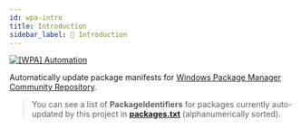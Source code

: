 ```yaml
---
id: wpa-intro
title: Introduction
sidebar_label: 👋 Introduction
---
```


[![[WPA] Automation][status-badge]][wpa-automation]

Automatically update package manifests for [Windows Package Manager Community Repository][winget-pkgs-repo].

> You can see a list of **PackageIdentifiers** for packages currently auto-updated by this project in [**packages.txt**](../../winget-pkgs-automation/packages.txt) (alphanumerically sorted).

[status-badge]: https://github.com/vedantmgoyal2009/vedantmgoyal2009/actions/workflows/wpa-automation.yml/badge.svg
[wpa-automation]: https://github.com/vedantmgoyal2009/vedantmgoyal2009/actions/workflows/wpa-automation.yml
[winget-pkgs-repo]: https://github.com/microsoft/winget-pkgs
